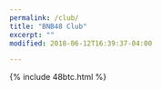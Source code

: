 ```yaml
---
permalink: /club/
title: "BNB48 Club"
excerpt: ""
modified: 2018-06-12T16:39:37-04:00

---
```


{% include 48btc.html %}

